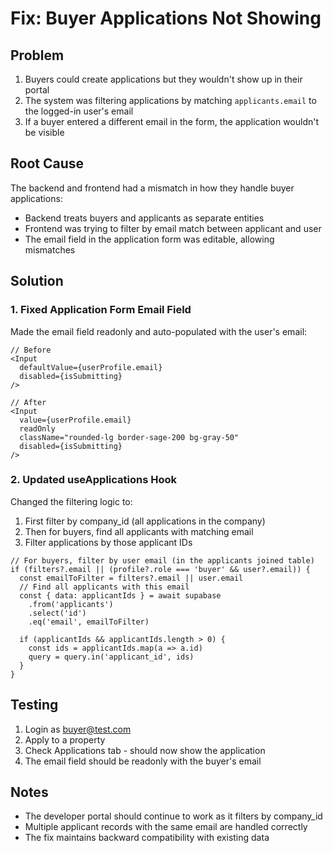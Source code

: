# Fix: Buyer Applications Not Showing

## Problem
1. Buyers could create applications but they wouldn't show up in their portal
2. The system was filtering applications by matching `applicants.email` to the logged-in user's email
3. If a buyer entered a different email in the form, the application wouldn't be visible

## Root Cause
The backend and frontend had a mismatch in how they handle buyer applications:
- Backend treats buyers and applicants as separate entities
- Frontend was trying to filter by email match between applicant and user
- The email field in the application form was editable, allowing mismatches

## Solution

### 1. Fixed Application Form Email Field
Made the email field readonly and auto-populated with the user's email:
```tsx
// Before
<Input
  defaultValue={userProfile.email}
  disabled={isSubmitting}
/>

// After  
<Input
  value={userProfile.email}
  readOnly
  className="rounded-lg border-sage-200 bg-gray-50"
  disabled={isSubmitting}
/>
```

### 2. Updated useApplications Hook
Changed the filtering logic to:
1. First filter by company_id (all applications in the company)
2. Then for buyers, find all applicants with matching email
3. Filter applications by those applicant IDs

```tsx
// For buyers, filter by user email (in the applicants joined table)
if (filters?.email || (profile?.role === 'buyer' && user?.email)) {
  const emailToFilter = filters?.email || user.email
  // Find all applicants with this email
  const { data: applicantIds } = await supabase
    .from('applicants')
    .select('id')
    .eq('email', emailToFilter)
  
  if (applicantIds && applicantIds.length > 0) {
    const ids = applicantIds.map(a => a.id)
    query = query.in('applicant_id', ids)
  }
}
```

## Testing
1. Login as buyer@test.com
2. Apply to a property
3. Check Applications tab - should now show the application
4. The email field should be readonly with the buyer's email

## Notes
- The developer portal should continue to work as it filters by company_id
- Multiple applicant records with the same email are handled correctly
- The fix maintains backward compatibility with existing data